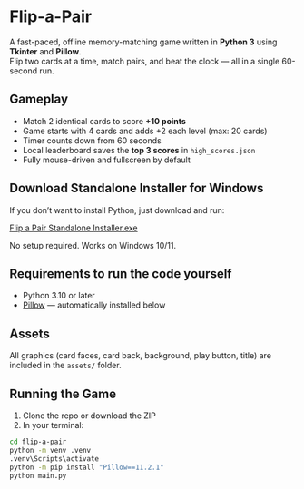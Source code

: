 # Flip-a-Pair

A fast-paced, offline memory-matching game written in **Python 3** using **Tkinter** and **Pillow**.  
Flip two cards at a time, match pairs, and beat the clock — all in a single 60-second run.

## Gameplay

- Match 2 identical cards to score **+10 points**
- Game starts with 4 cards and adds +2 each level (max: 20 cards)
- Timer counts down from 60 seconds
- Local leaderboard saves the **top 3 scores** in `high_scores.json`
- Fully mouse-driven and fullscreen by default

## Download Standalone Installer for Windows

If you don’t want to install Python, just download and run:

[Flip a Pair Standalone Installer.exe](https://github.com/nshengelaia/flip-a-pair/raw/main/releases/Flip-a-Pair-Standalone-Installer.exe)

No setup required. Works on Windows 10/11.

## Requirements to run the code yourself

- Python 3.10 or later  
- [Pillow](https://pypi.org/project/Pillow/) — automatically installed below

## Assets

All graphics (card faces, card back, background, play button, title) are included in the `assets/` folder.

## Running the Game

1. Clone the repo or download the ZIP  
2. In your terminal:

```bash
cd flip-a-pair
python -m venv .venv
.venv\Scripts\activate    
python -m pip install "Pillow==11.2.1"
python main.py
```




